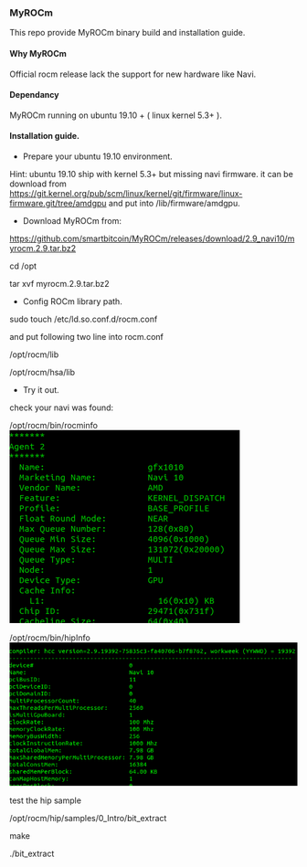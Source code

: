 ### MyROCm
This repo provide MyROCm binary build and installation guide.

#### Why MyROCm
Official rocm release lack the support for new hardware like Navi.

#### Dependancy
MyROCm running on  ubuntu 19.10 + ( linux kernel 5.3+ ).

#### Installation guide.

 * Prepare your ubuntu 19.10 environment.

Hint:  ubuntu 19.10 ship with kernel 5.3+ but missing navi firmware. it can be download from https://git.kernel.org/pub/scm/linux/kernel/git/firmware/linux-firmware.git/tree/amdgpu   and put into  /lib/firmware/amdgpu. 

 * Download MyROCm from:

https://github.com/smartbitcoin/MyROCm/releases/download/2.9_navi10/myrocm.2.9.tar.bz2

cd /opt

tar xvf myrocm.2.9.tar.bz2

 * Config ROCm library path.
 
 sudo touch /etc/ld.so.conf.d/rocm.conf
 
 and put following two line into rocm.conf
 
 /opt/rocm/lib
 
 /opt/rocm/hsa/lib
 
  * Try it out.
  
  check your navi was found:
  
  /opt/rocm/bin/rocminfo
  ![](docs/rocminfo.png)
   
  /opt/rocm/bin/hipInfo
  ![](docs/hipinfo.png)
  
  test the hip sample
  
  /opt/rocm/hip/samples/0_Intro/bit_extract
  
  make
  
  ./bit_extract
  
  
  
  